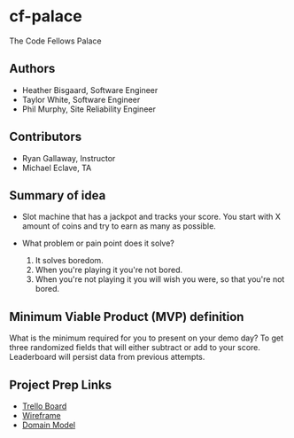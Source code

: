# cf-palace

The Code Fellows Palace

## Authors

* Heather Bisgaard, Software Engineer
* Taylor White, Software Engineer
* Phil Murphy, Site Reliability Engineer

## Contributors

* Ryan Gallaway, Instructor
* Michael Eclave, TA

## Summary of idea

* Slot machine that has a jackpot and tracks your score. You start with X amount of coins and try to earn as many as possible.

* What problem or pain point does it solve?
  1. It solves boredom.  
  2. When you're playing it you're not bored.
  3. When you're not playing it you will wish you were, so that you're not bored.

## Minimum Viable Product (MVP) definition

What is the minimum required for you to present on your demo day? To get three randomized fields that will either subtract or add to your score. Leaderboard will persist data from previous attempts.

## Project Prep Links

* [Trello Board](https://trello.com/b/yxDFr4aX/kanban-board)
* [Wireframe](img/Wireframe.jpg)
* [Domain Model](img/DomainModel.jpg)

